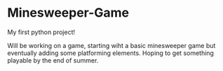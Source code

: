 # Minesweeper-Game
My first python project!

Will be working on a game, starting wiht a basic minesweeper game but eventually adding some platforming elements. Hoping to get something playable by the end of summer.